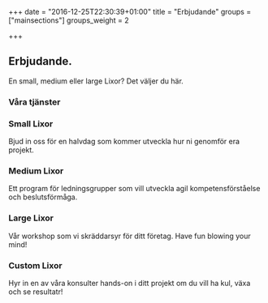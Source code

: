 +++
date = "2016-12-25T22:30:39+01:00"
title = "Erbjudande"
groups = ["mainsections"]
groups_weight = 2

+++

## Erbjudande.
En small, medium eller large Lixor? Det väljer du här.
<!--more-->

### Våra tjänster

### Small Lixor
Bjud in oss för en halvdag som kommer utveckla hur ni genomför era projekt.

### Medium Lixor
Ett program för ledningsgrupper som vill utveckla agil kompetensförståelse och
beslutsförmåga.

### Large Lixor
Vår workshop som vi skräddarsyr för ditt företag. Have fun blowing your mind!

### Custom Lixor
Hyr in en av våra konsulter hands-on i ditt projekt om du vill ha kul, växa och
se resultatr!


